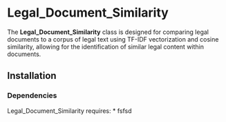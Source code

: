 # Legal_Document_Similarity
The **Legal_Document_Similarity** class is designed for comparing legal documents to a corpus of legal text using TF-IDF vectorization and cosine similarity, allowing for the identification of similar legal content within documents.

## Installation
### Dependencies
Legal_Document_Similarity requires:
       * fsfsd
